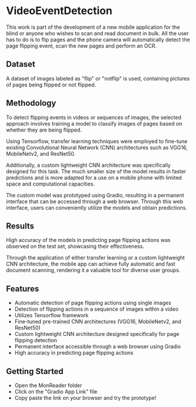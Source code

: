 # VideoEventDetection
This work is part of the development of a new mobile application for the blind or anyone who wishes to scan and read document in bulk.
All the user has to do is to flip pages and the phone camera will automatically detect the page flipping event, scan the new pages and perform an OCR.

## Dataset
A dataset of images labeled as "flip" or "notflip" is used, containing pictures of pages being flipped or not flipped.

## Methodology
To detect flipping events in videos or sequences of images, the selected approach involves training a model to classify images of pages based on whether they are being flipped.

Using Tensorflow, transfer learning techniques were employed to fine-tune existing Convolutional Neural Network (CNN) architectures such as VGG16, MobileNetv2, and ResNet50.

Additionally, a custom lightweight CNN architecture was specifically designed for this task. 
The much smaller size of the model results in faster predictions and is more adapted for a use on a mobile phone with limited space and computational capacities.

The custom model was prototyped using Gradio, resulting in a permanent interface that can be accessed through a web browser. Through this web interface, users can conveniently utilize the models and obtain predictions.

## Results
High accuracy of the models in predicting page flipping actions was observed on the test set, showcasing their effectiveness.

Through the application of either transfer learning or a custom lightweight CNN architecture, the mobile app can achieve fully automatic and fast document scanning, rendering it a valuable tool for diverse user groups.

## Features

- Automatic detection of page flipping actions using single images
- Detection of flipping actions in a sequence of images within a video
- Utilizes Tensorflow framework
- Fine-tuned pre-trained CNN architectures (VGG16, MobileNetv2, and ResNet50)
- Custom lightweight CNN architecture designed specifically for page flipping detection
- Permanent interface accessible through a web browser using Gradio
- High accuracy in predicting page flipping actions

## Getting Started

- Open the MonReader folder
- Click on the "Gradio App Link" file
- Copy paste the link on your browser and try the prototype!


